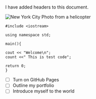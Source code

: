 # <H1>

I have added headers to this document. 

![New York City Photo from a helicopter](https://blog-www.pods.com/wp-content/uploads/2019/04/MG_1_1_New_York_City-1.jpg)


```
#include <iostream>

using namespace std;

main(){

cout << "Welcome\n";
count <<" This is test code";

return 0;
}
```
- [ ] Turn on GitHub Pages
- [ ] Outline my portfolio
- [ ] Introduce myself to the world

